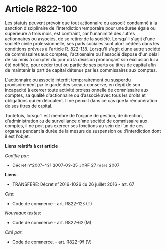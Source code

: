 # Article R822-100

Les statuts peuvent prévoir que tout actionnaire ou associé condamné à la sanction disciplinaire de l'interdiction temporaire
pour une durée égale ou supérieure à trois mois, est contraint, par l'unanimité des autres actionnaires ou associés, de se
retirer de la société. Lorsqu'il s'agit d'une société civile professionnelle, ses parts sociales sont alors cédées dans les
conditions prévues à l'article R. 822-128. Lorsqu'il s'agit d'une autre société de commissaires aux comptes, l'actionnaire ou
l'associé dispose d'un délai de six mois à compter du jour où la décision prononçant son exclusion lui a été notifiée, pour
céder tout ou partie de ses parts ou titres de capital afin de maintenir la part de capital détenue par les commissaires aux
comptes.

L'actionnaire ou associé interdit temporairement ou suspendu provisoirement par le garde des sceaux conserve, en dépit de son
incapacité à exercer toute activité professionnelle de commissaire aux comptes, sa qualité d'actionnaire ou d'associé avec
tous les droits et obligations qui en découlent. Il ne perçoit dans ce cas que la rémunération de ses titres de capital.

Toutefois, lorsqu'il est membre de l'organe de gestion, de direction, d'administration ou de surveillance d'une société de
commissaire aux comptes, il ne peut pas exercer ses fonctions au sein de l'un de ces organes pendant la durée de la mesure de
suspension ou d'interdiction dont il est l'objet.

**Liens relatifs à cet article**

_Codifié par_:

  - Décret n°2007-431 2007-03-25 JORF 27 mars 2007

**Liens**:

  - TRANSFERE: Décret n°2016-1026 du 26 juillet 2016 - art. 67

_Cite_:

  - Code de commerce - art. R822-128 (T)

_Nouveaux textes_:

  - Code de commerce - art. R822-62 (M)

_Cité par_:

  - Code de commerce. - art. R822-99 (V)
